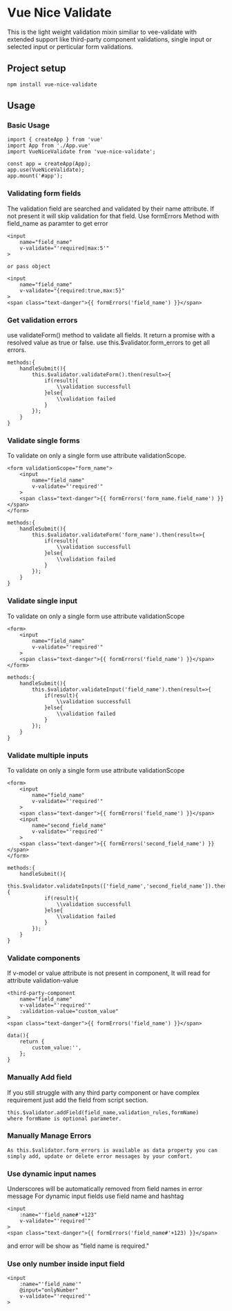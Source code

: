 # Vue Nice Validate
This is the light weight validation mixin similiar to vee-validate with extended support like third-party component validations, single input or selected input or perticular form validations.
## Project setup
```
npm install vue-nice-validate
```

## Usage
### Basic Usage
```
import { createApp } from 'vue'
import App from './App.vue'
import VueNiceValidate from 'vue-nice-validate';

const app = createApp(App);
app.use(VueNiceValidate);
app.mount('#app');
```
### Validating form fields

The validation field are searched and validated by their name attribute. If not present it will skip validation for that field. 
Use formErrors Method with field_name as paramter to get error

```
<input
    name="field_name"
    v-validate="'required|max:5'"
>

or pass object

<input
    name="field_name"
    v-validate="{required:true,max:5}"
>
<span class="text-danger">{{ formErrors('field_name') }}</span>
```
### Get validation errors

use validateForm() method to validate all fields.
It return a promise with a resolved value as true or false.
use this.$validator.form_errors to get all errors.
```
methods:{
    handleSubmit(){
        this.$validator.validateForm().then(result=>{
            if(result){
                \\validation successfull
            }else{
                \\validation failed
            }
        });
    }
}

```

### Validate single forms

To validate on only a single form use attribute validationScope.
```
<form validationScope="form_name">
    <input
        name="field_name"
        v-validate="'required'"
    >
    <span class="text-danger">{{ formErrors('form_name.field_name') }}</span>
</form>

methods:{
    handleSubmit(){
        this.$validator.validateForm('form_name').then(result=>{
            if(result){
                \\validation successfull
            }else{
                \\validation failed
            }
        });
    }
}
```
### Validate single input

To validate on only a single form use attribute validationScope
```
<form>
    <input
        name="field_name"
        v-validate="'required'"
    >
    <span class="text-danger">{{ formErrors('field_name') }}</span>
</form>

methods:{
    handleSubmit(){
        this.$validator.validateInput('field_name').then(result=>{
            if(result){
                \\validation successfull
            }else{
                \\validation failed
            }
        });
    }
}
```
### Validate multiple inputs

To validate on only a single form use attribute validationScope
```
<form>
    <input
        name="field_name"
        v-validate="'required'"
    >
    <span class="text-danger">{{ formErrors('field_name') }}</span>
    <input
        name="second_field_name"
        v-validate="'required'"
    >
    <span class="text-danger">{{ formErrors('second_field_name') }}</span>
</form>

methods:{
    handleSubmit(){
        this.$validator.validateInputs(['field_name','second_field_name']).then(result=>{
            if(result){
                \\validation successfull
            }else{
                \\validation failed
            }
        });
    }
}
```
### Validate components

If v-model or value attribute is not present in component, It will read for attribute validation-value
```
<third-party-component
    name="field_name"
    v-validate="'required'"
    :validation-value="custom_value"
>
<span class="text-danger">{{ formErrors('field_name') }}</span>

data(){
    return {
        custom_value:'',
    };
}

```
### Manually Add field

If you still struggle with any third party component or have complex requirement just add the field from script section.
```
this.$validator.addField(field_name,validation_rules,formName)
where formName is optional parameter.
```

### Manually Manage Errors

```
As this.$validator.form_errors is available as data property you can simply add, update or delete error messages by your comfort.
```
### Use dynamic input names

Underscores will be automatically removed from field names in error message
For dynamic input fields use field name and hashtag
```
<input
    :name="'field_name#'+123"
    v-validate="'required'"
>
<span class="text-danger">{{ formErrors('field_name#'+123) }}</span>
```
and error will be show as "field name is required."

### Use only number inside input field
```
<input
    :name="'field_name'"
    @input="onlyNumber"
    v-validate="'required'"
>
```